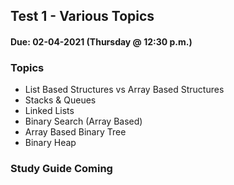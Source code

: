 ## Test 1 - Various Topics
#### Due: 02-04-2021 (Thursday @ 12:30 p.m.)

### Topics

- List Based Structures vs Array Based Structures
- Stacks & Queues
- Linked Lists
- Binary Search (Array Based)
- Array Based Binary Tree
- Binary Heap


### Study Guide Coming

